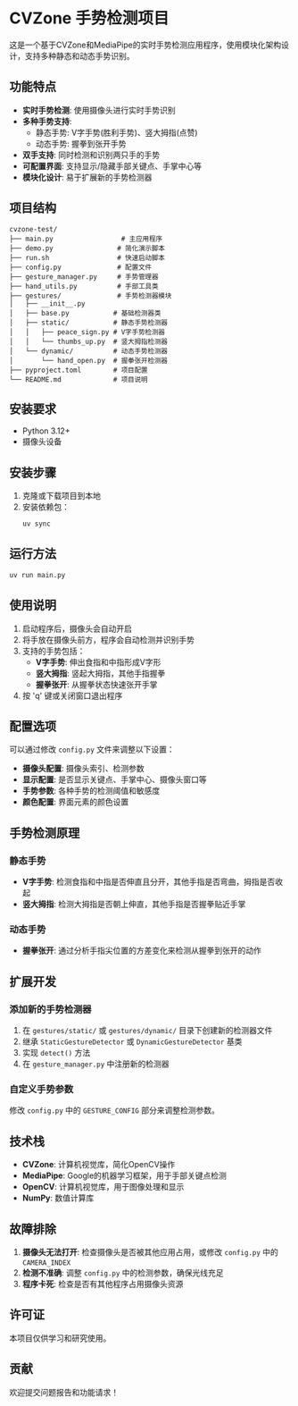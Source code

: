 # CVZone 手势检测项目

这是一个基于CVZone和MediaPipe的实时手势检测应用程序，使用模块化架构设计，支持多种静态和动态手势识别。

## 功能特点

- **实时手势检测**: 使用摄像头进行实时手势识别
- **多种手势支持**: 
  - 静态手势: V字手势(胜利手势)、竖大拇指(点赞)
  - 动态手势: 握拳到张开手势
- **双手支持**: 同时检测和识别两只手的手势
- **可配置界面**: 支持显示/隐藏手部关键点、手掌中心等
- **模块化设计**: 易于扩展新的手势检测器

## 项目结构

```
cvzone-test/
├── main.py                 # 主应用程序
├── demo.py                # 简化演示脚本
├── run.sh                 # 快速启动脚本
├── config.py              # 配置文件
├── gesture_manager.py     # 手势管理器
├── hand_utils.py          # 手部工具类
├── gestures/              # 手势检测器模块
│   ├── __init__.py
│   ├── base.py           # 基础检测器类
│   ├── static/           # 静态手势检测器
│   │   ├── peace_sign.py # V字手势检测器
│   │   └── thumbs_up.py  # 竖大拇指检测器
│   └── dynamic/          # 动态手势检测器
│       └── hand_open.py  # 握拳张开检测器
├── pyproject.toml        # 项目配置
└── README.md             # 项目说明
```

## 安装要求

- Python 3.12+
- 摄像头设备

## 安装步骤

1. 克隆或下载项目到本地
2. 安装依赖包：
   ```bash
   uv sync
   ```

## 运行方法

```bash
uv run main.py
```

## 使用说明

1. 启动程序后，摄像头会自动开启
2. 将手放在摄像头前方，程序会自动检测并识别手势
3. 支持的手势包括：
   - **V字手势**: 伸出食指和中指形成V字形
   - **竖大拇指**: 竖起大拇指，其他手指握拳
   - **握拳张开**: 从握拳状态快速张开手掌
4. 按 'q' 键或关闭窗口退出程序

## 配置选项

可以通过修改 `config.py` 文件来调整以下设置：

- **摄像头配置**: 摄像头索引、检测参数
- **显示配置**: 是否显示关键点、手掌中心、摄像头窗口等
- **手势参数**: 各种手势的检测阈值和敏感度
- **颜色配置**: 界面元素的颜色设置

## 手势检测原理

### 静态手势
- **V字手势**: 检测食指和中指是否伸直且分开，其他手指是否弯曲，拇指是否收起
- **竖大拇指**: 检测大拇指是否朝上伸直，其他手指是否握拳贴近手掌

### 动态手势
- **握拳张开**: 通过分析手指尖位置的方差变化来检测从握拳到张开的动作

## 扩展开发

### 添加新的手势检测器

1. 在 `gestures/static/` 或 `gestures/dynamic/` 目录下创建新的检测器文件
2. 继承 `StaticGestureDetector` 或 `DynamicGestureDetector` 基类
3. 实现 `detect()` 方法
4. 在 `gesture_manager.py` 中注册新的检测器

### 自定义手势参数

修改 `config.py` 中的 `GESTURE_CONFIG` 部分来调整检测参数。

## 技术栈

- **CVZone**: 计算机视觉库，简化OpenCV操作
- **MediaPipe**: Google的机器学习框架，用于手部关键点检测
- **OpenCV**: 计算机视觉库，用于图像处理和显示
- **NumPy**: 数值计算库

## 故障排除

1. **摄像头无法打开**: 检查摄像头是否被其他应用占用，或修改 `config.py` 中的 `CAMERA_INDEX`
2. **检测不准确**: 调整 `config.py` 中的检测参数，确保光线充足
3. **程序卡死**: 检查是否有其他程序占用摄像头资源

## 许可证

本项目仅供学习和研究使用。

## 贡献

欢迎提交问题报告和功能请求！

